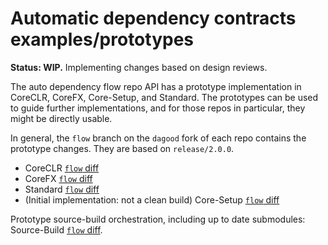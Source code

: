 # Automatic dependency contracts examples/prototypes

**Status: WIP.** Implementing changes based on design reviews.

The auto dependency flow repo API has a prototype implementation in CoreCLR, CoreFX, Core-Setup, and Standard. The prototypes can be used to guide further implementations, and for those repos in particular, they might be directly usable.

In general, the `flow` branch on the `dagood` fork of each repo contains the prototype changes. They are based on `release/2.0.0`.

 * CoreCLR [`flow` diff](https://github.com/dotnet/coreclr/compare/release/2.0.0...dagood:flow)
 * CoreFX [`flow` diff](https://github.com/dotnet/corefx/compare/release/2.0.0...dagood:flow)
 * Standard [`flow` diff](https://github.com/dotnet/standard/compare/release/2.0.0...dagood:flow)
 * (Initial implementation: not a clean build) Core-Setup [`flow` diff](https://github.com/dotnet/core-setup/compare/release/2.0.0...dagood:flow)

Prototype source-build orchestration, including up to date submodules: Source-Build [`flow` diff](https://github.com/dotnet/source-build/compare/dev/release/2.0...dagood:flow).
